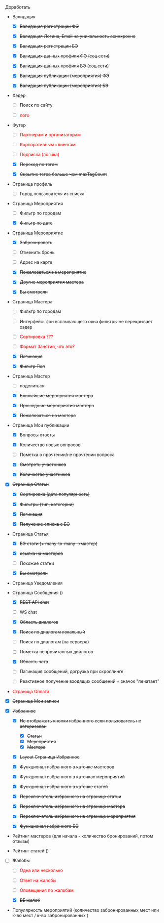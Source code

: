 Доработать

* Валидация
  * [x] ~~Валидация регистрации ФЭ~~
  * [x] ~~Валидация Логина, Email на уникальность асинхронно~~
  * [x] ~~Валидация регистрации БЭ~~
  * [x] ~~Валидация данных профиля ФЭ (соц сети)~~
  * [x] ~~Валидация данных профиля БЭ (соц сети)~~
  * [x] ~~Валидация публикации (мероприятия) ФЭ~~
  * [x] ~~Валидация публикации (мероприятия) БЭ~~
 

* Хэдер
  * [ ] Поиск по сайту
  * [ ] <span style="color:red">лого</span>


* Футер
  * [ ] <span style="color:red">Партнерам и организаторам</span>
  * [ ]	<span style="color:red">Корпоративным клиентам</span>
  * [ ]	<span style="color:red">Подписка (логика)</span>
  * [x]	~~Переход по тегам~~
  * [x]	~~Скрытие тегов больше чем maxTagCount~~


* Страница профиль
  * [ ]	Город пользователя из списка


* Страница Мероприятия
  * [ ]	Фильтр по городам
  * [x] ~~Фильтр по дате~~


* Страница Мероприятие
  *	[x] ~~Забронировать~~
  * [ ]	Отменить бронь
  * [ ]	Адрес на карте
  * [x]	~~Пожаловаться на мероприятие~~
  * [x]	~~Другие мероприятия мастера~~
  * [x]	~~Вы смотрели~~


* Страница Мастера
  * [ ] Фильтр по городам
  * [ ] Интерфейс: фон всплывающего окна фильтры не перекрывает хэдер
  * [ ] <span style="color:red">Сортировка ???</span>
  * [ ] <span style="color:red">Формат Занятий, что это?</span>
  * [x]	~~Пагинация~~
  * [x] ~~Фильтр Пол~~

    
* Страница Мастер
  * [ ]	поделиться
  * [x]	~~Ближайшие мероприятия мастера~~
  * [x]	~~Прошедшие мероприятия мастера~~
  * [x]	~~Пожаловаться на мастера~~


* Страница Мои публикации
  * [x]	~~Вопросы ответы~~
  * [x]	~~Количество новых вопросов~~
  * [ ]	Пометка о прочтении/не прочтении вопроса
  * [x]	~~Смотреть участников~~
  * [x]	~~Количество участников~~


* [x] ~~Страница Статьи~~
  * [x]	~~Сортировка (дата популярность)~~
  * [x]	~~Фильтры (тип, категории)~~
  * [x]	~~Пагинация~~
  * [x]	~~Получение списка с БЭ~~


* Страница Статья
  * [x]	~~БЭ стати (+ many-to-many ->мастер)~~
  * [X]	~~ссылка на мастеров~~
  * [ ]	Похожие статьи
  * [x]	~~Вы смотрели~~


* Страница Уведомления


* Страница Сообщения ()
  * [x] ~~REST API chat~~
  * [ ] WS chat
  * [x] ~~Область диалогов~~
  * [x] ~~Поиск по диалогам локальный~~
  * [ ] Поиск по диалогам (на сервера)
  * [ ] Пометка непрочитанных диалогов
  * [x] ~~Область чата~~
  * [ ] Пагинация сообщений, догрузка при скроллинге
  * [ ] Реактивное получение входящих сообщений + значок "печатает"


* <span style="color:red">Страница Оплата</span>


* [x] ~~Страница Мои записи~~


* [x] ~~Избранное~~
    * [X]	~~Не отображать кнопки избранного если пользователь не авторизован~~
         * [x]	~~Статьи~~
         * [x]	~~Мероприятия~~
         * [x]	~~Мастера~~
  * [x]	~~Layout Страница Избранное~~
  * [x]	~~Функционал избранного в каточке мастеров~~
  * [x]	~~Функционал избранного в каточках мероприятий~~
  * [x]	~~Функционал избранного в каточке статей~~
  * [x]	~~Переключатель избранного на странице статьи~~
  * [x]	~~Переключатель избранного на странице мастера~~
  * [x]	~~Переключатель избранного на странице мероприятия~~
  * [x]	~~Функционал избранного БЭ~~


* Рейтинг мастеров (для начала - количество бронирований, потом отзывы)


* Рейтинг статей ()


* [ ] Жалобы 
  * [ ]	<span style="color:red">Одна или несколько</span>
  * [ ]	<span style="color:red">Ответ на жалобы</span>
  * [ ]	<span style="color:red">Оповещения по жалобам</span>
  * [x]	~~BE жалоб~~
 

* Популярность мероприятий (количество забронированных мест или к-во мест / к-во забронированных )
